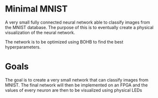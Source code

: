 # Minimal MNIST
A very small fully connected neural network able to classify images from the MNIST database.
The purpose of this is to eventually create a physical visualization of the neural network.

The network is to be optimized using BOHB to find the best hyperparameters. 

# Goals
The goal is to create a very small network that can classify images from MNIST.
The final network will then be implemented on an FPGA and the values of every neuron are then to be visualized using physical LEDs
